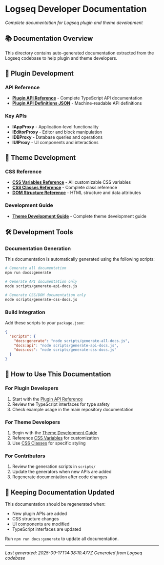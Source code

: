 # Logseq Developer Documentation

*Complete documentation for Logseq plugin and theme development*

## 📚 Documentation Overview

This directory contains auto-generated documentation extracted from the Logseq codebase to help plugin and theme developers.

## 🔌 Plugin Development

### API Reference
- **[Plugin API Reference](./plugin-api-reference.md)** - Complete TypeScript API documentation
- **[Plugin API Definitions JSON](./plugin-api-definitions.json)** - Machine-readable API definitions

### Key APIs
- **IAppProxy** - Application-level functionality
- **IEditorProxy** - Editor and block manipulation  
- **IDBProxy** - Database queries and operations
- **IUIProxy** - UI components and interactions

## 🎨 Theme Development

### CSS Reference
- **[CSS Variables Reference](./css-variables-reference.md)** - All customizable CSS variables
- **[CSS Classes Reference](./css-classes-reference.md)** - Complete class reference
- **[DOM Structure Reference](./dom-structure-reference.md)** - HTML structure and data attributes

### Development Guide
- **[Theme Development Guide](./theme-development-guide.md)** - Complete theme development guide

## 🛠 Development Tools

### Documentation Generation
This documentation is automatically generated using the following scripts:

```bash
# Generate all documentation
npm run docs:generate

# Generate API documentation only  
node scripts/generate-api-docs.js

# Generate CSS/DOM documentation only
node scripts/generate-css-docs.js
```

### Build Integration
Add these scripts to your `package.json`:

```json
{
  "scripts": {
    "docs:generate": "node scripts/generate-all-docs.js",
    "docs:api": "node scripts/generate-api-docs.js", 
    "docs:css": "node scripts/generate-css-docs.js"
  }
}
```

## 📖 How to Use This Documentation

### For Plugin Developers
1. Start with the [Plugin API Reference](./plugin-api-reference.md)
2. Review the TypeScript interfaces for type safety
3. Check example usage in the main repository documentation

### For Theme Developers  
1. Begin with the [Theme Development Guide](./theme-development-guide.md)
2. Reference [CSS Variables](./css-variables-reference.md) for customization
3. Use [CSS Classes](./css-classes-reference.md) for specific styling

### For Contributors
1. Review the generation scripts in `scripts/`
2. Update the generators when new APIs are added
3. Regenerate documentation after code changes

## 🔄 Keeping Documentation Updated

This documentation should be regenerated when:
- New plugin APIs are added
- CSS structure changes  
- UI components are modified
- TypeScript interfaces are updated

Run `npm run docs:generate` to update all documentation.

---

*Last generated: 2025-09-17T14:38:10.477Z*
*Generated from Logseq codebase*
